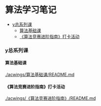 # 算法学习笔记

<!-- @import "[TOC]" {cmd="toc" depthFrom=3 depthTo=6 orderedList=false} -->

<!-- code_chunk_output -->

- [y总系列课](#y总系列课)
  - [算法基础课](#算法基础课)
  - [《算法竞赛进阶指南》打卡活动](#算法竞赛进阶指南打卡活动)

<!-- /code_chunk_output -->

### y总系列课
#### 算法基础课
[./acwings/算法基础课/README.md](./acwings/算法基础课/README.md)

#### 《算法竞赛进阶指南》打卡活动
[./acwings/《算法竞赛进阶指南》/README.md](./acwings/《算法竞赛进阶指南》/README.md)
